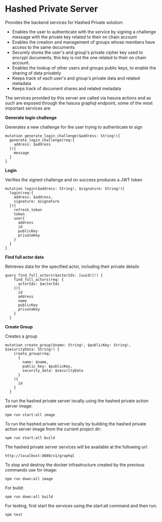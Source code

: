 # Hashed Private Server

Provides the backend services for Hashed Private solution:

- Enables the user to authenticate with the service by signing a challenge message with the private key related to their on chain account
- Enables the creation and management of groups whose members have access to the same documents
- Securely stores the user's and group's private cipher key used to encrypt documents, this key is not the one related to their on chain account.
- Enables the lookup of other users and groups public keys, to enable the sharing of data privately 
- Keeps track of each user's and group's private data and related metadata
- Keeps track of document shares and related metadata

The services provided by this server are called via hasura actions and as such are exposed through the hasura graphql endpoint, some of the most important services are:

**Generate login challenge**

Generates a new challenge for the user trying to authenticate to sign
```
mutation generate_login_challenge($address: String!){
  generate_login_challenge(req:{
    address: $address
  }){
    message
  }
}
```

**Login**

Verifies the signed challenge and on success produces a JWT token
```
mutation login($address: String!, $signature: String!){
  login(req:{
    address: $address,
    signature: $signature
  }){
    refresh_token
    token	
    user{
      address
      id
      publicKey
      privateKey
    }
  }
}
```

**Find full actor data**

Retrieves data for the specified actor, including their private details
```
query find_full_actors($actorIds: [uuid!]!) {
    find_full_actors(req: {
      actorIds: $actorIds
    }){
      id
      address
      name
      publicKey
      privateKey
    }
  }
```

**Create Group**

Creates a group
```
mutation create_group($name: String!, $publicKey: String!, $securityData: String!) {
    create_group(req: 
      {
        name: $name,
        public_key: $publicKey,
        security_data: $securityData
      }
    ){
      id
    }
  }
```


To run the hashed private server locally using the hashed private action server image:

`npm run start:all image`

To run the hashed private server locally by building the hashed private action server image from the current project dir:

`npm run start:all build`

The hashed private server services will be available at the following url:

`http://localhost:8080/v1/graphql`

To stop and destroy the docker infrastructure created by the previous commands use for image:

`npm run down:all image`

For build:

`npm run down:all build`

For testing, first start the services using the start:all command and then run:

`npm test`




